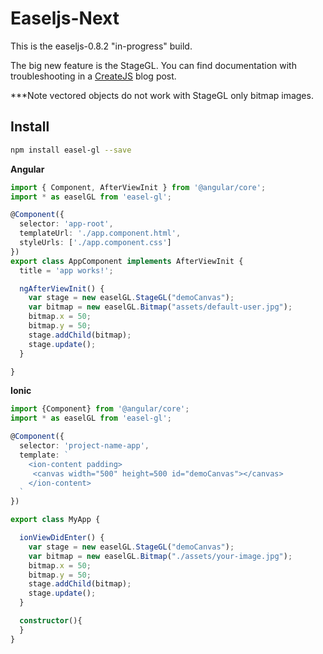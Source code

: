 # Easeljs-Next

This is the easeljs-0.8.2 "in-progress" build.

The big new feature is the StageGL.
You can find documentation with troubleshooting in a [CreateJS](http://blog.createjs.com/getting-started-with-stagegl/) blog post.

***Note vectored objects do not work with StageGL only bitmap images.

## Install

```bash
npm install easel-gl --save
```

**Angular**
```ts
import { Component, AfterViewInit } from '@angular/core';
import * as easelGL from 'easel-gl';

@Component({
  selector: 'app-root',
  templateUrl: './app.component.html',
  styleUrls: ['./app.component.css']
})
export class AppComponent implements AfterViewInit {
  title = 'app works!';

  ngAfterViewInit() {
    var stage = new easelGL.StageGL("demoCanvas");
    var bitmap = new easelGL.Bitmap("assets/default-user.jpg");
    bitmap.x = 50;
    bitmap.y = 50;
    stage.addChild(bitmap);
    stage.update();
  }

}
```


**Ionic**
```ts
import {Component} from '@angular/core';
import * as easelGL from 'easel-gl';

@Component({
  selector: 'project-name-app',
  template: `
    <ion-content padding>
     <canvas width="500" height=500 id="demoCanvas"></canvas>
    </ion-content>
  `
})

export class MyApp {

  ionViewDidEnter() {
    var stage = new easelGL.StageGL("demoCanvas");
    var bitmap = new easelGL.Bitmap("./assets/your-image.jpg");
    bitmap.x = 50;
    bitmap.y = 50;
    stage.addChild(bitmap);
    stage.update();
  }

  constructor(){
  }
}
```
